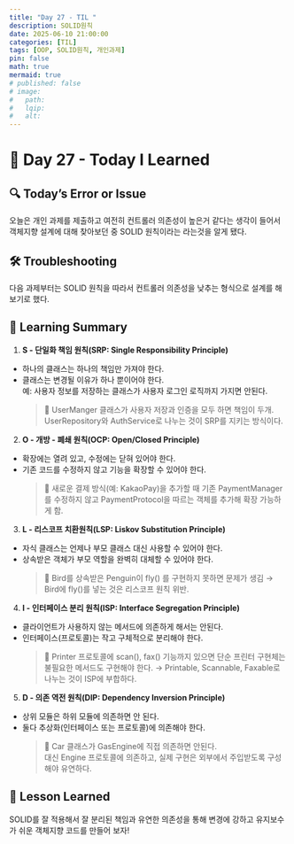 ```yaml
---
title: "Day 27 - TIL "
description: SOLID원칙
date: 2025-06-10 21:00:00
categories: [TIL]
tags: [OOP, SOLID원칙, 개인과제]
pin: false
math: true
mermaid: true
# published: false
# image:
#   path:
#   lqip: 
#   alt: 
---
```

 
# 📘 Day 27 - Today I Learned

## 🔍 Today’s Error or Issue
오늘은 개인 과제를 제출하고 여전히 컨트롤러 의존성이 높은거 같다는 생각이 들어서 객체지향 설계에 대해 찾아보던 중 SOLID 원칙이라는 라는것을 알게 됐다.

## 🛠️ Troubleshooting
다음 과제부터는 SOLID 원칙을 따라서 컨트롤러 의존성을 낮추는 형식으로 설계를 해보기로 했다.

## 📝 Learning Summary  
1. **S - 단일화 책임 원칙(SRP: Single Responsibility Principle)**
- 하나의 클래스는 하나의 책임만 가져야 한다.
- 클래스는 변경될 이유가 하나 뿐이어야 한다.  
예: 사용자 정보를 저장하는 클래스가 사용자 로그인 로직까지 가지면 안된다.
  > 📌 UserManger 클래스가 사용자 저장과 인증을 모두 하면 책임이 두개.
  UserRepository와 AuthService로 나누는 것이 SRP를 지키는 방식이다.

2. **O - 개방 - 폐쇄 원칙(OCP: Open/Closed Principle)**
- 확장에는 열려 있고, 수정에는 닫혀 있어야 한다.
- 기존 코드를 수정하지 않고 기능을 확장할 수 있어야 한다.
  > 📌 새로운 결제 방식(예: KakaoPay)을 추가할 때 기존 PaymentManager를 수정하지 않고 PaymentProtocol을 따르는 객체를 추가해 확장 가능하게 함.

3. **L - 리스코프 치환원칙(LSP: Liskov Substitution Principle)**
- 자식 클래스는 언제나 부모 클래스 대신 사용할 수 있어야 한다.
- 상속받은 객체가 부모 역할을 완벽히 대체할 수 있어야 한다.
  > 📌 Bird를 상속받은 Penguin이 fly() 를 구현하지 못하면 문제가 생김
  → Bird에 fly()를 넣는 것은 리스코프 원칙 위반.

4. **I - 인터페이스 분리 원칙(ISP: Interface Segregation Principle)**
- 클라이언트가 사용하지 않는 메서드에 의존하게 해서는 안된다.
- 인터페이스(프로토콜)는 작고 구체적으로 분리해야 한다.
  > 📌 Printer 프로토콜에 scan(), fax() 기능까지 있으면 단순 프린터 구현체는 불필요한 메서드도 구현해야 한다. →
  Printable, Scannable, Faxable로 나누는 것이 ISP에 부합하다.

5. **D - 의존 역전 원칙(DIP: Dependency Inversion Principle)**
- 상위 모듈은 하위 모듈에 의존하면 안 된다.
- 둘다 추상화(인터페이스 또는 프로토콜)에 의존해야 한다.
  > 📌 Car 클래스가 GasEngine에 직접 의존하면 안된다.  
  대신 Engine 프로토콜에 의존하고, 실제 구현은 외부에서 주입받도록 구성해야 유연하다. 
  
## 📘 Lesson Learned
SOLID를 잘 적용해서 잘 분리된 책임과 유연한 의존성을 통해 변경에 강하고 유지보수가 쉬운 객체지향 코드를 만들어 보자!